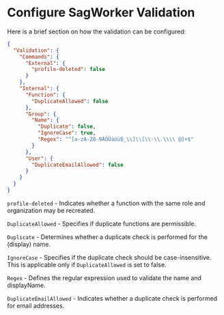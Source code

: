 # Configure SagWorker Validation
Here is a brief section on how the validation can be configured:

```json
{
  "Validation": {
    "Commands": {
      "External": {
        "profile-deleted": false
      }
    },
    "Internal": {
      "Function": {
        "DuplicateAllowed": false
      },
      "Group": {
        "Name": {
          "Duplicate": false,
          "IgnoreCase": true,
          "Regex": "^[a-zA-Z0-9ÄÖÜäöüß_\\]\\[\\-\\.\\\\ @]+$"
        }
      },
      "User": {
        "DuplicateEmailAllowed": false
      }
    }
  }
}
```

`profile-deleted` - Indicates whether a function with the same role and organization may be recreated.

`DuplicateAllowed` - Specifies if duplicate functions are permissible.

`Duplicate` - Determines whether a duplicate check is performed for the (display) name.

`IgnoreCase` - Specifies if the duplicate check should be case-insensitive. This is applicable only if `DuplicateAllowed` is set to false.

`Regex` - Defines the regular expression used to validate the name and displayName.

`DuplicateEmailAllowed` - Indicates whether a duplicate check is performed for email addresses.